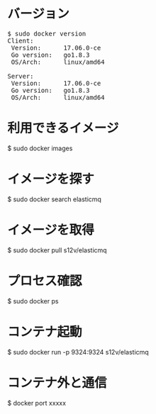 # バージョン
<pre>
$ sudo docker version
Client:
 Version:      17.06.0-ce
 Go version:   go1.8.3
 OS/Arch:      linux/amd64

Server:
 Version:      17.06.0-ce
 Go version:   go1.8.3
 OS/Arch:      linux/amd64
</pre>

# 利用できるイメージ

$ sudo docker images

# イメージを探す

$ sudo docker search elasticmq

# イメージを取得

$ sudo docker pull s12v/elasticmq

# プロセス確認

$ sudo docker ps

# コンテナ起動

$ sudo docker run -p 9324:9324 s12v/elasticmq

# コンテナ外と通信

$ docker port xxxxx

# 

